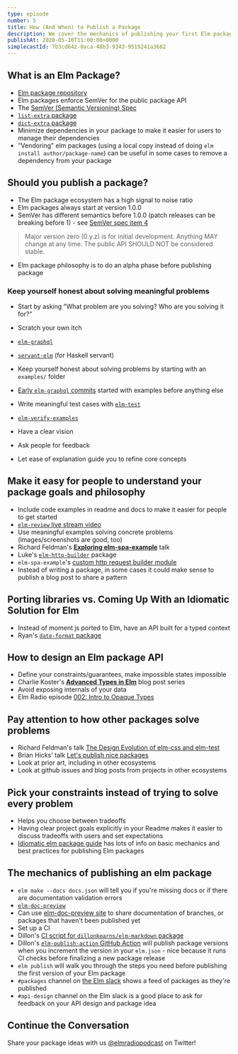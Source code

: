 ```yaml
---
type: episode
number: 5
title: How (And When) to Publish a Package
description: We cover the mechanics of publishing your first Elm package. Best practices for making a great package, and how learn the API design skills to build great tools.
publishAt: 2020-05-10T11:00:00+0000
simplecastId: 7b3cd642-0aca-48b3-9343-9519241a3682
---
```


## What is an Elm Package?

* [Elm package repository](http://package.elm-lang.org/)
* Elm packages enforce SemVer for the public package API
* The [SemVer (Semantic Versioning) Spec](https://semver.org/)
* [`list-extra` package](https://package.elm-lang.org/packages/elm-community/list-extra/latest/)
* [`dict-extra` package](https://package.elm-lang.org/packages/elm-community/dict-extra/latest/)
* Minimize dependencies in your package to make it easier for users to manage their dependencies
* "Vendoring" elm packages (using a local copy instead of doing `elm install author/package-name`) can be useful in some cases to remove a dependency from your package

## Should you publish a package?
* The Elm package ecosystem has a high signal to noise ratio
* Elm packages always start at version 1.0.0
* SemVer has different semantics before 1.0.0 (patch releases can be breaking before 1) - see [SemVer spec item 4](https://semver.org/#spec-item-4)


> Major version zero (0.y.z) is for initial development. Anything MAY change at any time. The public API SHOULD NOT be considered stable.

* Elm package philosophy is to do an alpha phase before publishing package

### Keep yourself honest about solving meaningful problems
* Start by asking "What problem are you solving? Who are you solving it for?"
* Scratch your own itch
* [`elm-graphql`](https://github.com/dillonkearns/elm-graphql)
* [`servant-elm`](https://hackage.haskell.org/package/servant-elm) (for Haskell servant)
* Keep yourself honest about solving problems by starting with an `examples/` folder

* [Early `elm-graphql` commits](https://github.com/dillonkearns/elm-graphql/commit/23f4c7f95a620c35d6d5a16f277ff8cd83acca3c) started with examples before anything else
* Write meaningful test cases with [`elm-test`](https://github.com/elm-explorations/test)
* [`elm-verify-examples`](https://github.com/stoeffel/elm-verify-examples)
* Have a clear vision
* Ask people for feedback
* Let ease of explanation guide you to refine core concepts

## Make it easy for people to understand your package goals and philosophy
* Include code examples in readme and docs to make it easier for people to get started
* [`elm-review` live stream video](https://www.youtube.com/watch?v=8WAN6Slslgo)
* Use meaningful examples solving concrete problems (images/screenshots are good, too)
* Richard Feldman's [**Exploring elm-spa-example**](https://www.youtube.com/watch?v=RN2_NchjrJQ) talk
* Luke's [`elm-http-builder`](https://package.elm-lang.org/packages/lukewestby/elm-http-builder/latest/) package
* `elm-spa-example`'s [custom http request builder module](https://github.com/rtfeldman/elm-spa-example/blob/master/src/Api/Endpoint.elm)
* Instead of writing a package, in some cases it could make sense to publish a blog post to share a pattern

## Porting libraries vs. Coming Up With an Idiomatic Solution for Elm
* Instead of moment js ported to Elm, have an API built for a typed context
* Ryan's [`date-format` package](https://package.elm-lang.org/packages/ryannhg/date-format/latest/)

## How to design an Elm package API
* Define your constraints/guarantees, make impossible states impossible
* Charlie Koster's [**Advanced Types in Elm**](https://medium.com/@ckoster22/advanced-types-in-elm-opaque-types-ec5ec3b84ed2) blog post series
* Avoid exposing internals of your data
* Elm Radio episode [002: Intro to Opaque Types](https://elm-radio.com/episode/intro-to-opaque-types)

## Pay attention to how other packages solve problems
* Richard Feldman's talk [The Design Evolution of elm-css and elm-test](https://www.youtube.com/watch?v=n5faeSW71ko)
* Brian Hicks' talk [Let's publish nice packages](https://www.youtube.com/watch?v=yVn7FOQuwDM)
* Look at prior art, including in other ecosystems
* Look at github issues and blog posts from projects in other ecosystems

## Pick your constraints instead of trying to solve every problem
* Helps you choose between tradeoffs
* Having clear project goals explicitly in your Readme makes it easier to discuss tradeoffs with users and set expectations
* [Idiomatic elm package guide](https://github.com/dillonkearns/idiomatic-elm-package-guide) has lots of info on basic mechanics and best practices for publishing Elm packages

## The mechanics of publishing an elm package
* `elm make --docs docs.json` will tell you if you're missing docs or if there are documentation validation errors
* [`elm-doc-preview`](https://github.com/dmy/elm-doc-preview)
* Can use [elm-doc-preview site](https://elm-doc-preview.netlify.com/) to share documentation of branches, or packages that haven't been published yet
* Set up a CI
* Dillon's [CI script for `dillonkearns/elm-markdown` package](https://github.com/dillonkearns/elm-markdown/blob/master/.github/workflows/ci.yml)
* Dillon's [`elm-publish-action` GitHub Action](https://github.com/dillonkearns/elm-publish-action) will publish package versions when you increment the version in your `elm.json` - nice because it runs CI checks before finalizing a new package release
* `elm publish` will walk you through the steps you need before publishing the first version of your Elm package
* `#packages` channel on [the Elm slack](https://elmlang.herokuapp.com/) shows a feed of packages as they're published
* `#api-design` channel on the Elm slack is a good place to ask for feedback on your API design and package idea

## Continue the Conversation
Share your package ideas with us [@elmradiopodcast](https://twitter.com/elmradiopodcast) on Twitter!
